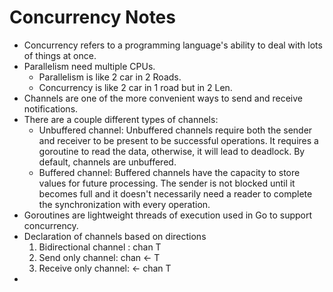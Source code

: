 # Concurrency Notes

- Concurrency refers to a programming language's ability to deal with lots of things at once.
- Parallelism need multiple CPUs.
    - Parallelism is like 2 car in 2 Roads.
    - Concurrency is like 2 car in 1 road but in 2 Len.
- Channels are one of the more convenient ways to send and receive notifications.
- There are a couple different types of channels:
  - Unbuffered channel: Unbuffered channels require both the sender and receiver to be present to be successful operations. It requires a goroutine to read the data, otherwise, it will lead to deadlock. By default, channels are unbuffered.
  - Buffered channel: Buffered channels have the capacity to store values for future processing. The sender is not blocked until it becomes full and it doesn't necessarily need a reader to complete the synchronization with every operation.
- Goroutines are lightweight threads of execution used in Go to support concurrency.
- Declaration of channels based on directions
  1. Bidirectional channel : chan T
  2. Send only channel: chan <- T
  3. Receive only channel: <- chan T
- 